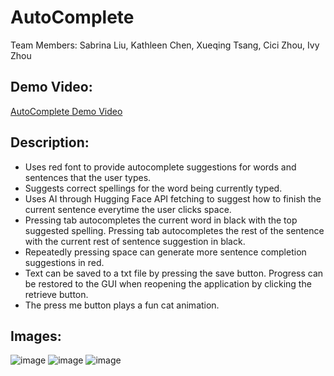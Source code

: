 # AutoComplete
Team Members: 
Sabrina Liu, 
Kathleen Chen,
Xueqing Tsang,
Cici Zhou, 
Ivy Zhou 
## Demo Video:
[AutoComplete Demo Video](https://www.youtube.com/watch?v=GLEakwbu01g)

## Description: 
- Uses red font to provide autocomplete suggestions for words and sentences that the user types.
- Suggests correct spellings for the word being currently typed.
- Uses AI through Hugging Face API fetching to suggest how to finish the current sentence everytime the user clicks space.
- Pressing tab autocompletes the current word in black with the top suggested spelling. Pressing tab autocompletes the rest of the sentence with the current rest of sentence suggestion in black.
- Repeatedly pressing space can generate more sentence completion suggestions in red.
- Text can be saved to a txt file by pressing the save button. Progress can be restored to the GUI when reopening the application by clicking the retrieve button.
- The press me button plays a fun cat animation.

## Images:
![image](https://github.com/user-attachments/assets/4ba44404-842c-427c-b796-fcc5241ae501)
![image](https://github.com/user-attachments/assets/dbcf2b36-42fe-429e-8b1a-6004aeaba9a0)
![image](https://github.com/user-attachments/assets/8cff74c2-d598-44b5-b4b4-bfaaeb130ab0)


